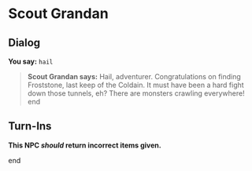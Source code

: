 # Scout Grandan
## Dialog

**You say:** `hail`



>**Scout Grandan says:** Hail, adventurer.  Congratulations on finding Froststone, last keep of the Coldain.  It must have been a hard fight down those tunnels, eh?  There are monsters crawling everywhere!
end

## Turn-Ins



**This NPC *should* return incorrect items given.**

end